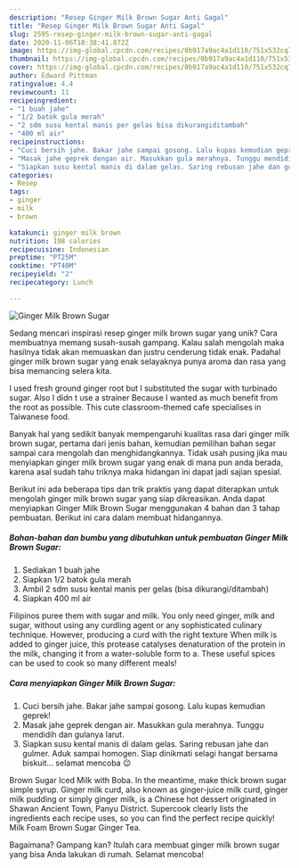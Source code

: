 ```yaml
---
description: "Resep Ginger Milk Brown Sugar Anti Gagal"
title: "Resep Ginger Milk Brown Sugar Anti Gagal"
slug: 2595-resep-ginger-milk-brown-sugar-anti-gagal
date: 2020-11-06T10:38:41.872Z
image: https://img-global.cpcdn.com/recipes/0b917a9ac4a1d110/751x532cq70/ginger-milk-brown-sugar-foto-resep-utama.jpg
thumbnail: https://img-global.cpcdn.com/recipes/0b917a9ac4a1d110/751x532cq70/ginger-milk-brown-sugar-foto-resep-utama.jpg
cover: https://img-global.cpcdn.com/recipes/0b917a9ac4a1d110/751x532cq70/ginger-milk-brown-sugar-foto-resep-utama.jpg
author: Edward Pittman
ratingvalue: 4.4
reviewcount: 11
recipeingredient:
- "1 buah jahe"
- "1/2 batok gula merah"
- "2 sdm susu kental manis per gelas bisa dikurangiditambah"
- "400 ml air"
recipeinstructions:
- "Cuci bersih jahe. Bakar jahe sampai gosong. Lalu kupas kemudian geprek!"
- "Masak jahe geprek dengan air. Masukkan gula merahnya. Tunggu mendidih dan gulanya larut."
- "Siapkan susu kental manis di dalam gelas. Saring rebusan jahe dan gulmer. Aduk sampai homogen. Siap dinikmati selagi hangat bersama biskuit... selamat mencoba 😉"
categories:
- Resep
tags:
- ginger
- milk
- brown

katakunci: ginger milk brown 
nutrition: 198 calories
recipecuisine: Indonesian
preptime: "PT25M"
cooktime: "PT40M"
recipeyield: "2"
recipecategory: Lunch

---
```



![Ginger Milk Brown Sugar](https://img-global.cpcdn.com/recipes/0b917a9ac4a1d110/751x532cq70/ginger-milk-brown-sugar-foto-resep-utama.jpg)

Sedang mencari inspirasi resep ginger milk brown sugar yang unik? Cara membuatnya memang susah-susah gampang. Kalau salah mengolah maka hasilnya tidak akan memuaskan dan justru cenderung tidak enak. Padahal ginger milk brown sugar yang enak selayaknya punya aroma dan rasa yang bisa memancing selera kita.

I used fresh ground ginger root but I substituted the sugar with turbinado sugar. Also I didn t use a strainer Because I wanted as much benefit from the root as possible. This cute classroom-themed cafe specialises in Taiwanese food.

Banyak hal yang sedikit banyak mempengaruhi kualitas rasa dari ginger milk brown sugar, pertama dari jenis bahan, kemudian pemilihan bahan segar sampai cara mengolah dan menghidangkannya. Tidak usah pusing jika mau menyiapkan ginger milk brown sugar yang enak di mana pun anda berada, karena asal sudah tahu triknya maka hidangan ini dapat jadi sajian spesial.


Berikut ini ada beberapa tips dan trik praktis yang dapat diterapkan untuk mengolah ginger milk brown sugar yang siap dikreasikan. Anda dapat menyiapkan Ginger Milk Brown Sugar menggunakan 4 bahan dan 3 tahap pembuatan. Berikut ini cara dalam membuat hidangannya.

<!--inarticleads1-->

##### Bahan-bahan dan bumbu yang dibutuhkan untuk pembuatan Ginger Milk Brown Sugar:

1. Sediakan 1 buah jahe
1. Siapkan 1/2 batok gula merah
1. Ambil 2 sdm susu kental manis per gelas (bisa dikurangi/ditambah)
1. Siapkan 400 ml air


Filipinos puree them with sugar and milk. You only need ginger, milk and sugar, without using any curdling agent or any sophisticated culinary technique. However, producing a curd with the right texture When milk is added to ginger juice, this protease catalyses denaturation of the protein in the milk, changing it from a water-soluble form to a. These useful spices can be used to cook so many different meals! 

<!--inarticleads2-->

##### Cara menyiapkan Ginger Milk Brown Sugar:

1. Cuci bersih jahe. Bakar jahe sampai gosong. Lalu kupas kemudian geprek!
1. Masak jahe geprek dengan air. Masukkan gula merahnya. Tunggu mendidih dan gulanya larut.
1. Siapkan susu kental manis di dalam gelas. Saring rebusan jahe dan gulmer. Aduk sampai homogen. Siap dinikmati selagi hangat bersama biskuit... selamat mencoba 😉


Brown Sugar Iced Milk with Boba. In the meantime, make thick brown sugar simple syrup. Ginger milk curd, also known as ginger-juice milk curd, ginger milk pudding or simply ginger milk, is a Chinese hot dessert originated in Shawan Ancient Town, Panyu District. Supercook clearly lists the ingredients each recipe uses, so you can find the perfect recipe quickly! Milk Foam Brown Sugar Ginger Tea. 

Bagaimana? Gampang kan? Itulah cara membuat ginger milk brown sugar yang bisa Anda lakukan di rumah. Selamat mencoba!
